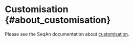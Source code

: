 # Customisation {#about_customisation}

<!--
SPDX-FileCopyrightText: 2006-2024 Knut Reinert & Freie Universität Berlin
SPDX-FileCopyrightText: 2016-2024 Knut Reinert & MPI für molekulare Genetik
SPDX-License-Identifier: CC-BY-4.0
-->

Please see the SeqAn documentation about [customisation](https://docs.seqan.de/seqan/3-master-user/about_customisation.html).
